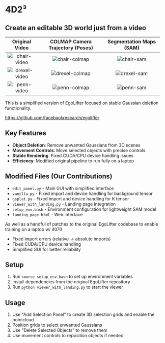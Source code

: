 # 4D2³

## **Create an editable 3D world just from a video**

Original Video | COLMAP Camera Trajectory (Poses) | Segmentation Maps (SAM)
:-------------:|:--------------------------------:|:----------------------:
![chair-video](https://github.com/SafaObuz/PennApps25/blob/master/media/chair/video.gif) | ![chair-colmap](https://github.com/SafaObuz/PennApps25/blob/master/media/chair/colmap.gif) | ![chair-sam](https://github.com/SafaObuz/PennApps25/blob/master/media/chair/sam.gif)
![drexel-video](https://github.com/SafaObuz/PennApps25/blob/master/media/outdoor_drexel/video.gif) | ![drexel-colmap](https://github.com/SafaObuz/PennApps25/blob/master/media/outdoor_drexel/colmap.gif) | ![drexel-sam](https://github.com/SafaObuz/PennApps25/blob/master/media/outdoor_drexel/sam.gif)
![penn-video](https://github.com/SafaObuz/PennApps25/blob/master/media/outdoor_penn/video.gif) | ![penn-colmap](https://github.com/SafaObuz/PennApps25/blob/master/media/outdoor_penn/colmap.gif) | ![penn-sam](https://github.com/SafaObuz/PennApps25/blob/master/media/outdoor_penn/sam.gif)

This is a simplified version of EgoLifter focused on stable Gaussian deletion functionality.

https://github.com/facebookresearch/egolifter

## Key Features

- **Object Deletion**: Remove unwanted Gaussians from 3D scenes
- **Movement Controls**: Move selected objects with precise controls
- **Stable Rendering**: Fixed CUDA/CPU device handling issues
- **Efficiency**: Modified original pipeline to run fully on a laptop

## Modified Files (Our Contributions)

- `edit_panel.py` - Main GUI with simplified interface
- `vanilla.py` - Fixed import and device handling for background tensor
- `gsplat.py` - Fixed import and device handling for K tensor
- `viewer_with_landing.py` - Landing page integration
- `setup_env.bash` - Environment configuration for lightweight SAM model
- `landing_page.html` - Web interface

As well as a handful of patches to the original EgoLifter codebase to enable training on a laptop w/ 4070

- Fixed import errors (relative → absolute imports)
- Fixed CUDA/CPU device handling
- Simplified GUI for better reliability

## Setup

1. Run `source setup_env.bash` to set up environment variables
2. Install dependencies from the original EgoLifter repository
3. Run `python viewer_with_landing.py` to start the viewer

## Usage

1. Use "Add Selection Panel" to create 3D selection grids and enable the pointcloud
2. Position grids to select unwanted Gaussians
3. Use "Delete Selected Objects" to remove them
4. Use movement controls to reposition objects if needed
